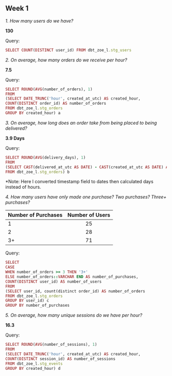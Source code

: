 ## Week 1 

*1. How many users do we have?*

 **130**

Query:
```ruby
SELECT COUNT(DISTINCT user_id) FROM dbt_zoe_l.stg_users
```


*2. On average, how many orders do we receive per hour?*

**7.5**

Query:
```ruby
SELECT ROUND(AVG(number_of_orders), 1)
FROM
(SELECT DATE_TRUNC('hour', created_at_utc) AS created_hour, 
COUNT(DISTINCT order_id) AS number_of_orders 
FROM dbt_zoe_l.stg_orders
GROUP BY created_hour) a
```


*3. On average, how long does an order take from being placed to being delivered?*

**3.9 Days**

Query:
```ruby
SELECT ROUND(AVG(delivery_days), 1)
FROM
(SELECT CAST(delivered_at_utc AS DATE) - CAST(created_at_utc AS DATE) AS delivery_days
FROM dbt_zoe_l.stg_orders) b
```
*Note: Here I converted timestamp field to dates then calculated days instead of hours. 

*4. How many users have only made one purchase? Two purchases? Three+ purchases?*

| Number of Purchases | Number of Users |
| :---         |     :---:      |
| 1  | 25    | 
| 2    | 28      | 
| 3+     | 71      | 

Query:
```ruby
SELECT 
CASE  
WHEN number_of_orders >= 3 THEN '3+'
ELSE number_of_orders::VARCHAR END AS number_of_purchases,
COUNT(DISTINCT user_id) AS number_of_users
FROM
(SELECT user_id, count(distinct order_id) AS number_of_orders
FROM dbt_zoe_l.stg_orders
GROUP BY user_id) c
GROUP BY number_of_purchases
```


*5. On average, how many unique sessions do we have per hour?*

**16.3**

Query:
```ruby
SELECT ROUND(AVG(number_of_sessions), 1)
FROM
(SELECT DATE_TRUNC('hour', created_at_utc) AS created_hour, 
COUNT(DISTINCT session_id) AS number_of_sessions
FROM dbt_zoe_l.stg_events
GROUP BY created_hour) d
```

